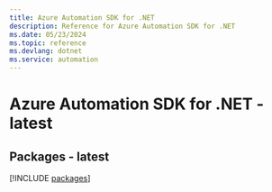 ```yaml
---
title: Azure Automation SDK for .NET
description: Reference for Azure Automation SDK for .NET
ms.date: 05/23/2024
ms.topic: reference
ms.devlang: dotnet
ms.service: automation
---
```

# Azure Automation SDK for .NET - latest
## Packages - latest
[!INCLUDE [packages](automation-index.md)]